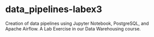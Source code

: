 # data_pipelines-labex3
Creation of data pipelines using Jupyter Notebook, PostgreSQL, and Apache Airflow. A Lab Exercise in our Data Warehousing course.
